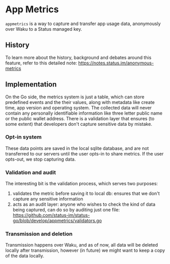 # App Metrics

`appmetrics` is a way to capture and transfer app usage data, anonymously over Waku to a Status managed key.


## History
To learn more about the history, background and debates around this feature, refer to this detailed note: https://notes.status.im/anonymous-metrics


## Implementation
On the Go side, the metrics system is just a table, which can store predefined events and the their values, along with metadata like create time, app version and operating system. The collected data will never contain any personally identifiable information like three letter public name or the public wallet address. There is a validation layer that ensures (to some extent) that developers don't capture sensitive data by mistake.

### Opt-in system
These data points are saved in the local sqlite database, and are not transferred to our servers until the user opts-in to share metrics. If the user opts-out, we stop capturing data.

### Validation and audit
The interesting bit is the validation process, which serves two purposes:
1. validates the metric before saving it to local db: ensures that we don't capture any sensitive information
2. acts as an audit layer: anyone who wishes to check the kind of data being captured, can do so by auditing just one file: https://github.com/status-im/status-go/blob/develop/appmetrics/validators.go

### Transmission and deletion
Transmission happens over Waku, and as of now, all data will be deleted locally after transmission, however (in future) we might want to keep a copy of the data locally.
